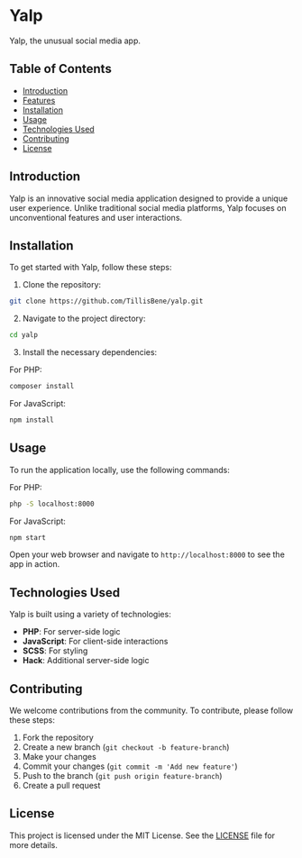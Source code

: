 # Yalp

Yalp, the unusual social media app.

## Table of Contents

- [Introduction](#introduction)
- [Features](#features)
- [Installation](#installation)
- [Usage](#usage)
- [Technologies Used](#technologies-used)
- [Contributing](#contributing)
- [License](#license)

## Introduction

Yalp is an innovative social media application designed to provide a unique user experience. Unlike traditional social media platforms, Yalp focuses on unconventional features and user interactions.

## Installation

To get started with Yalp, follow these steps:

1. Clone the repository:

```bash
git clone https://github.com/TillisBene/yalp.git
```

2. Navigate to the project directory:

```bash
cd yalp
```

3. Install the necessary dependencies:

For PHP:

```bash
composer install
```

For JavaScript:

```bash
npm install
```

## Usage

To run the application locally, use the following commands:

For PHP:

```bash
php -S localhost:8000
```

For JavaScript:

```bash
npm start
```

Open your web browser and navigate to `http://localhost:8000` to see the app in action.

## Technologies Used

Yalp is built using a variety of technologies:

- **PHP**: For server-side logic
- **JavaScript**: For client-side interactions
- **SCSS**: For styling
- **Hack**: Additional server-side logic

## Contributing

We welcome contributions from the community. To contribute, please follow these steps:

1. Fork the repository
2. Create a new branch (`git checkout -b feature-branch`)
3. Make your changes
4. Commit your changes (`git commit -m 'Add new feature'`)
5. Push to the branch (`git push origin feature-branch`)
6. Create a pull request

## License

This project is licensed under the MIT License. See the [LICENSE](LICENSE) file for more details.
